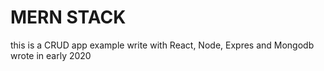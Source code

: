 # MERN STACK
this is a CRUD app example write with React, Node, Expres and Mongodb wrote in early 2020


